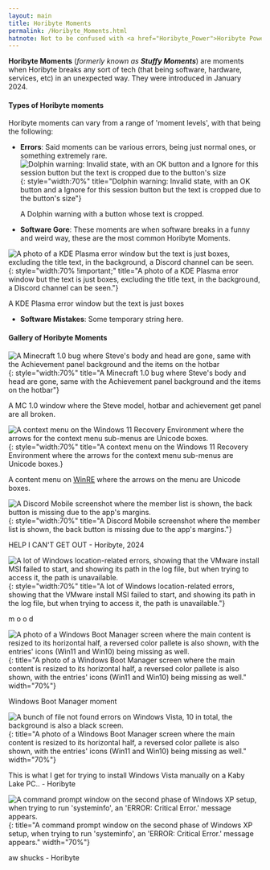 ```yaml
---
layout: main
title: Horibyte Moments
permalink: /Horibyte_Moments.html
hatnote: Not to be confused with <a href="Horibyte_Power">Horibyte Power</a>.
---
```


**Horibyte Moments** (*formerly known as **Stuffy Moments***) are moments when Horibyte breaks any sort of tech (that being software, hardware, services, etc) in an unexpected way. They were introduced in January 2024.

#### Types of Horibyte moments
Horibyte moments can vary from a range of 'moment levels', with that being the following:
 * **Errors**: Said moments can be various errors, being just normal ones, or something extremely rare.<br>
 ![Dolphin warning: Invalid state, with an OK button and a Ignore for this session button but the text is cropped due to the button's size](img/articles/horibyte_moments/error.png){: style="width:70%" title="Dolphin warning: Invalid state, with an OK button and a Ignore for this session button but the text is cropped due to the button's size"}
    <p id="caption">A Dolphin warning with a button whose text is cropped.</p>
* **Software Gore**: These moments are when software breaks in a funny and weird way, these are the most common Horibyte Moments.<br>

![A photo of a KDE Plasma error window but the text is just boxes, excluding the title text, in the background, a Discord channel can be seen.](img/articles/horibyte_moments/softwaregore.jpg){: style="width:70% !important;" title="A photo of a KDE Plasma error window but the text is just boxes, excluding the title text, in the background, a Discord channel can be seen."}
    
<p id="caption">A KDE Plasma error window but the text is just boxes</p>

<!-- Congrats! You found the lil' easter egg! -->
<!-- Now, on the following commented-out lines, are the actual pieces of code for this type of moment. -->
<!-- But there are more easter eggs on this wiki, Happy finding! - Horibyte -->
<!-- * **Software Mistakes**: These can be mistakes that Horibyte themselves made, but break software in a way that is still considered a Horibyte Moment. -->

* **Software Mistakes**: Some temporary string here.

#### Gallery of Horibyte Moments

![A Minecraft 1.0 bug where Steve's body and head are gone, same with the Achievement panel background and the items on the hotbar](img/articles/horibyte_moments/mc1.0bug.png){: style="width:70%" title="A Minecraft 1.0 bug where Steve's body and head are gone, same with the Achievement panel background and the items on the hotbar"}
<p id="caption">A MC 1.0 window where the Steve model, hotbar and achievement get panel are all broken.</p>

![A context menu on the Windows 11 Recovery Environment where the arrows for the context menu sub-menus are Unicode boxes.](img/articles/horibyte_moments/winrearrowbug.jpg){: style="width:70%" title="A context menu on the Windows 11 Recovery Environment where the arrows for the context menu sub-menus are Unicode boxes.}
<p id="caption">A content menu on <a href="https://betawiki.net/wiki/Windows_Recovery_Environment">WinRE</a> where the arrows on the menu are Unicode boxes.</p>

![A Discord Mobile screenshot where the member list is shown, the back button is missing due to the app's margins.](img/articles/horibyte_moments/helpicantgetoutahhmoment.jpg){: style="width:70%" title="A Discord Mobile screenshot where the member list is shown, the back button is missing due to the app's margins."}
<p id="caption">HELP I CAN'T GET OUT - Horibyte, 2024</p>

![A lot of Windows location-related errors, showing that the VMware install MSI failed to start, and showing its path in the log file, but when trying to access it, the path is unavailable.](img/articles/horibyte_moments/mood.jpg){: style="width:70%" title="A lot of Windows location-related errors, showing that the VMware install MSI failed to start, and showing its path in the log file, but when trying to access it, the path is unavailable."}
<p id="caption">m o o d</p>

![A photo of a Windows Boot Manager screen where the main content is resized to its horizontal half, a reversed color pallete is also shown, with the entries' icons (Win11 and Win10) being missing as well.](img/articles/horibyte_moments/wmbmoment.jpg){: title="A photo of a Windows Boot Manager screen where the main content is resized to its horizontal half, a reversed color pallete is also shown, with the entries' icons (Win11 and Win10) being missing as well." width="70%"}
<p id="caption">Windows Boot Manager moment</p>

![A bunch of file not found errors on Windows Vista, 10 in total, the background is also a black screen.](img/articles/horibyte_moments/holyshit.jpg){: title="A photo of a Windows Boot Manager screen where the main content is resized to its horizontal half, a reversed color pallete is also shown, with the entries' icons (Win11 and Win10) being missing as well." width="70%"}
<p id="caption">This is what I get for trying to install Windows Vista manually on a Kaby Lake PC.. - Horibyte</p>

![A command prompt window on the second phase of Windows XP setup, when trying to run 'systeminfo', an 'ERROR: Critical Error.' message appears.](img/articles/horibyte_moments/criticalerror.png){: title="A command prompt window on the second phase of Windows XP setup, when trying to run 'systeminfo', an 'ERROR: Critical Error.' message appears." width="70%"}
<p id="caption">aw shucks - Horibyte</p>
